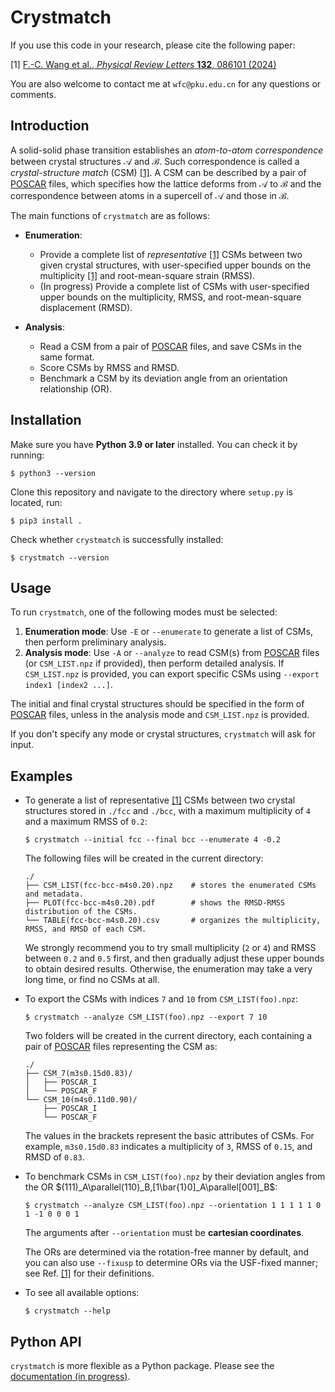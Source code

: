 # Crystmatch

If you use this code in your research, please cite the following paper:

[1] [F.-C. Wang et al., *Physical Review Letters* **132**, 086101 (2024)](https://arxiv.org/abs/2305.05278)

You are also welcome to contact me at `wfc@pku.edu.cn` for any questions or comments.

## Introduction

A solid-solid phase transition establishes an *atom-to-atom correspondence* between crystal structures $\mathcal A$ and $\mathcal B$. Such correspondence is called a *crystal-structure match* (CSM) [[1]](https://arxiv.org/abs/2305.05278). A CSM can be described by a pair of [POSCAR](https://www.vasp.at/wiki/index.php/POSCAR) files, which specifies how the lattice deforms from $\mathcal A$ to $\mathcal B$ and the correspondence between atoms in a supercell of $\mathcal A$ and those in $\mathcal B$.

The main functions of `crystmatch` are as follows:

- **Enumeration**:
  - Provide a complete list of *representative* [[1]](https://arxiv.org/abs/2305.05278) CSMs between two given crystal structures, with user-specified upper bounds on the multiplicity [[1]](https://arxiv.org/abs/2305.05278) and root-mean-square strain (RMSS).
  - (In progress) Provide a complete list of CSMs with user-specified upper bounds on the multiplicity, RMSS, and root-mean-square displacement (RMSD).

- **Analysis**:
  - Read a CSM from a pair of [POSCAR](https://www.vasp.at/wiki/index.php/POSCAR) files, and save CSMs in the same format.
  - Score CSMs by RMSS and RMSD.
  - Benchmark a CSM by its deviation angle from an orientation relationship (OR).

## Installation

Make sure you have **Python 3.9 or later** installed. You can check it by running:

```
$ python3 --version
```

Clone this repository and navigate to the directory where `setup.py` is located, run:

```
$ pip3 install .
```

Check whether `crystmatch` is successfully installed:

```
$ crystmatch --version
```

## Usage

To run `crystmatch`, one of the following modes must be selected:

1. **Enumeration mode**: Use `-E` or `--enumerate` to generate a list of CSMs, then perform preliminary analysis.
2. **Analysis mode**: Use `-A` or `--analyze` to read CSM(s) from [POSCAR](https://www.vasp.at/wiki/index.php/POSCAR) files (or `CSM_LIST.npz` if provided), then perform detailed analysis. If `CSM_LIST.npz` is provided, you can export specific CSMs using `--export index1 [index2 ...]`.

The initial and final crystal structures should be specified in the form of [POSCAR](https://www.vasp.at/wiki/index.php/POSCAR) files, unless in the analysis mode and `CSM_LIST.npz` is provided.

If you don't specify any mode or crystal structures, `crystmatch` will ask for input.

## Examples

- To generate a list of representative [[1]](https://arxiv.org/abs/2305.05278) CSMs between two crystal structures stored in `./fcc` and `./bcc`, with a maximum multiplicity of `4` and a maximum RMSS of `0.2`:

  ```
  $ crystmatch --initial fcc --final bcc --enumerate 4 -0.2
  ```
  
  The following files will be created in the current directory:

  ```text
  ./
  ├── CSM_LIST(fcc-bcc-m4s0.20).npz    # stores the enumerated CSMs and metadata.
  ├── PLOT(fcc-bcc-m4s0.20).pdf        # shows the RMSD-RMSS distribution of the CSMs.
  └── TABLE(fcc-bcc-m4s0.20).csv       # organizes the multiplicity, RMSS, and RMSD of each CSM.
  ```

  We strongly recommend you to try small multiplicity (`2` or `4`) and RMSS between `0.2` and `0.5` first, and then gradually adjust these upper bounds to obtain desired results. Otherwise, the enumeration may take a very long time, or find no CSMs at all.

- To export the CSMs with indices `7` and `10` from `CSM_LIST(foo).npz`:

  ```
  $ crystmatch --analyze CSM_LIST(foo).npz --export 7 10
  ```

  Two folders will be created in the current directory, each containing a pair of [POSCAR](https://www.vasp.at/wiki/index.php/POSCAR) files representing the CSM as:

  ```
  ./
  ├── CSM_7(m3s0.15d0.83)/
  │   ├── POSCAR_I
  │   └── POSCAR_F
  └── CSM_10(m4s0.11d0.90)/
      ├── POSCAR_I
      └── POSCAR_F
  ```

  The values in the brackets represent the basic attributes of CSMs. For example, `m3s0.15d0.83` indicates a multiplicity of `3`, RMSS of `0.15`, and RMSD of `0.83`.

- To benchmark CSMs in `CSM_LIST(foo).npz` by their deviation angles from the OR $(111)_A\parallel(110)_B,[1\bar{1}0]_A\parallel[001]_B$:

  ```
  $ crystmatch --analyze CSM_LIST(foo).npz --orientation 1 1 1 1 1 0 1 -1 0 0 0 1
  ```

  The arguments after `--orientation` must be **cartesian coordinates**.

  The ORs are determined via the rotation-free manner by default, and you can also use `--fixusp` to determine ORs via the USF-fixed manner; see Ref. [[1]](https://arxiv.org/abs/2305.05278) for their definitions.

- To see all available options:

  ```
  $ crystmatch --help
  ```

## Python API

`crystmatch` is more flexible as a Python package. Please see the [documentation (in progress)]().
